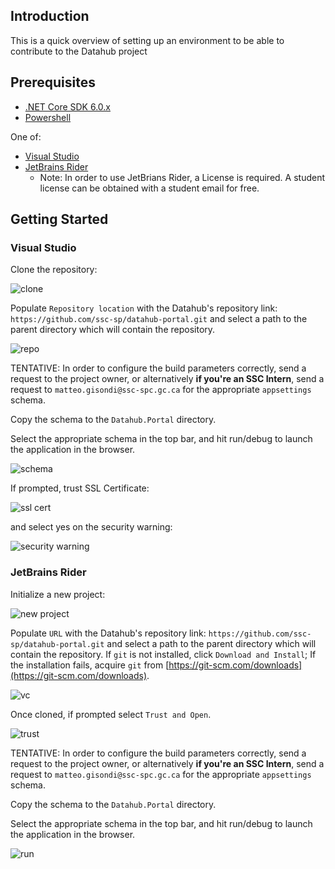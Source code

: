## Introduction

This is a quick overview of setting up an environment to be able to contribute to the Datahub project

## Prerequisites

- [.NET Core SDK 6.0.x](https://dotnet.microsoft.com/en-us/download/dotnet/6.0)
- [Powershell](https://github.com/powershell/powershell#readme)

One of:

- [Visual Studio](https://visualstudio.microsoft.com/downloads/)
- [JetBrains Rider](https://www.jetbrains.com/rider/)
  - Note: In order to use JetBrians Rider, a License is required. A student license can be obtained with a student email for free.

## Getting Started

### Visual Studio

Clone the repository:

![clone](https://fsdhstaticassetstorage.blob.core.windows.net/docs/static/vs/clone.png)

Populate `Repository location` with the Datahub's repository link: `https://github.com/ssc-sp/datahub-portal.git` and select a path to the parent directory which will contain the repository.

![repo](https://fsdhstaticassetstorage.blob.core.windows.net/docs/static/vs/repo.png)

TENTATIVE: In order to configure the build parameters correctly, send a request to the project owner, or alternatively **if you're an SSC Intern**, send a request to `matteo.gisondi@ssc-spc.gc.ca` for the appropriate `appsettings` schema.

Copy the schema to the `Datahub.Portal` directory.

Select the appropriate schema in the top bar, and hit run/debug to launch the application in the browser.

![schema](https://fsdhstaticassetstorage.blob.core.windows.net/docs/static/vs/schema.png)

If prompted, trust SSL Certificate:

![ssl cert](https://fsdhstaticassetstorage.blob.core.windows.net/docs/static/vs/ssl_cert.png)

and select yes on the security warning:

![security warning](https://fsdhstaticassetstorage.blob.core.windows.net/docs/static/vs/security_warning.png)

### JetBrains Rider

Initialize a new project:

![new project](https://raw.githubusercontent.com/wiki/ssc-sp/datahub-portal/static/rider/new.png)

Populate `URL` with the Datahub's repository link: `https://github.com/ssc-sp/datahub-portal.git` and select a path to the parent directory which will contain the repository. If `git` is not installed, click `Download and Install`; If the installation fails, acquire `git` from [https://git-scm.com/downloads](https://git-scm.com/downloads).

![vc](https://raw.githubusercontent.com/wiki/ssc-sp/datahub-portal/static/rider/vc.png)

Once cloned, if prompted select `Trust and Open`.

![trust](https://raw.githubusercontent.com/wiki/ssc-sp/datahub-portal/static/rider/trust.png)

TENTATIVE: In order to configure the build parameters correctly, send a request to the project owner, or alternatively **if you're an SSC Intern**, send a request to `matteo.gisondi@ssc-spc.gc.ca` for the appropriate `appsettings` schema.

Copy the schema to the `Datahub.Portal` directory.

Select the appropriate schema in the top bar, and hit run/debug to launch the application in the browser.

![run](https://raw.githubusercontent.com/wiki/ssc-sp/datahub-portal/static/rider/run.png)
